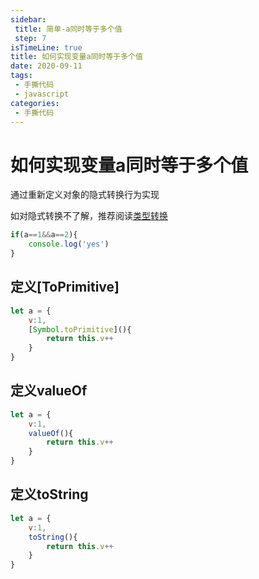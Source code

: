 ```yaml
---
sidebar:
 title: 简单-a同时等于多个值
 step: 7
isTimeLine: true
title: 如何实现变量a同时等于多个值
date: 2020-09-11
tags:
 - 手撕代码
 - javascript
categories:
 - 手撕代码
---
```

# 如何实现变量a同时等于多个值

通过重新定义对象的隐式转换行为实现

如对隐式转换不了解，推荐阅读[类型转换](../../bigWeb/js/typeConvert.md)
```js
if(a==1&&a==2){
    console.log('yes')
}
```

## 定义[ToPrimitive]
```js
let a = {
    v:1,
    [Symbol.toPrimitive](){
        return this.v++
    }
}
```

## 定义valueOf
```js
let a = {
    v:1,
    valueOf(){
        return this.v++
    }
}
```

## 定义toString
```js
let a = {
    v:1,
    toString(){
        return this.v++
    }
}
```


<comment/>